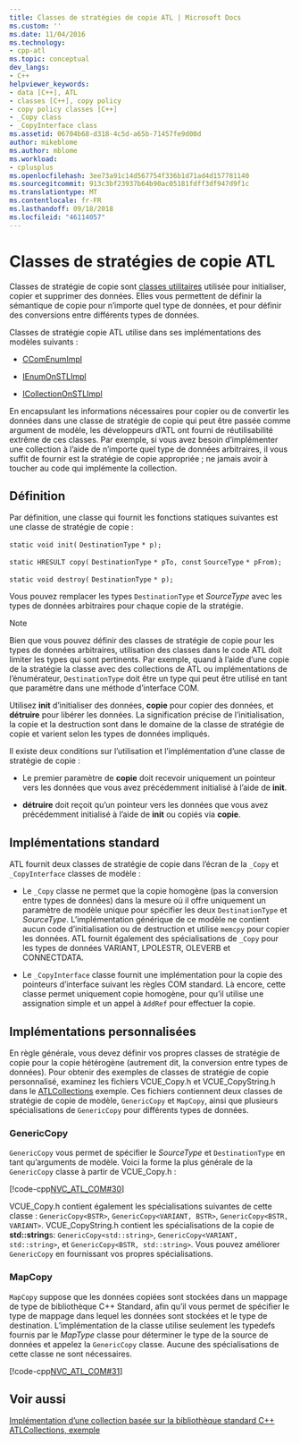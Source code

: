 ```yaml
---
title: Classes de stratégies de copie ATL | Microsoft Docs
ms.custom: ''
ms.date: 11/04/2016
ms.technology:
- cpp-atl
ms.topic: conceptual
dev_langs:
- C++
helpviewer_keywords:
- data [C++], ATL
- classes [C++], copy policy
- copy policy classes [C++]
- _Copy class
- _CopyInterface class
ms.assetid: 06704b68-d318-4c5d-a65b-71457fe9d00d
author: mikeblome
ms.author: mblome
ms.workload:
- cplusplus
ms.openlocfilehash: 3ee73a91c14d567754f336b1d71ad4d157781140
ms.sourcegitcommit: 913c3bf23937b64b90ac05181fdff3df947d9f1c
ms.translationtype: MT
ms.contentlocale: fr-FR
ms.lasthandoff: 09/18/2018
ms.locfileid: "46114057"
---
```

# <a name="atl-copy-policy-classes"></a>Classes de stratégies de copie ATL

Classes de stratégie de copie sont [classes utilitaires](../atl/utility-classes.md) utilisée pour initialiser, copier et supprimer des données. Elles vous permettent de définir la sémantique de copie pour n’importe quel type de données, et pour définir des conversions entre différents types de données.

Classes de stratégie copie ATL utilise dans ses implémentations des modèles suivants :

- [CComEnumImpl](../atl/reference/ccomenumimpl-class.md)

- [IEnumOnSTLImpl](../atl/reference/ienumonstlimpl-class.md)

- [ICollectionOnSTLImpl](../atl/reference/icollectiononstlimpl-class.md)

En encapsulant les informations nécessaires pour copier ou de convertir les données dans une classe de stratégie de copie qui peut être passée comme argument de modèle, les développeurs d’ATL ont fourni de réutilisabilité extrême de ces classes. Par exemple, si vous avez besoin d’implémenter une collection à l’aide de n’importe quel type de données arbitraires, il vous suffit de fournir est la stratégie de copie appropriée ; ne jamais avoir à toucher au code qui implémente la collection.

## <a name="definition"></a>Définition

Par définition, une classe qui fournit les fonctions statiques suivantes est une classe de stratégie de copie :

`static void init(` `DestinationType` `* p);`

`static HRESULT copy(` `DestinationType` `* pTo, const`  `SourceType` `* pFrom);`

`static void destroy(` `DestinationType` `* p);`

Vous pouvez remplacer les types `DestinationType` et *SourceType* avec les types de données arbitraires pour chaque copie de la stratégie.

> [!NOTE]
>  Bien que vous pouvez définir des classes de stratégie de copie pour les types de données arbitraires, utilisation des classes dans le code ATL doit limiter les types qui sont pertinents. Par exemple, quand à l’aide d’une copie de la stratégie la classe avec des collections de ATL ou implémentations de l’énumérateur, `DestinationType` doit être un type qui peut être utilisé en tant que paramètre dans une méthode d’interface COM.

Utilisez **init** d’initialiser des données, **copie** pour copier des données, et **détruire** pour libérer les données. La signification précise de l’initialisation, la copie et la destruction sont dans le domaine de la classe de stratégie de copie et varient selon les types de données impliqués.

Il existe deux conditions sur l’utilisation et l’implémentation d’une classe de stratégie de copie :

- Le premier paramètre de **copie** doit recevoir uniquement un pointeur vers les données que vous avez précédemment initialisé à l’aide de **init**.

- **détruire** doit reçoit qu’un pointeur vers les données que vous avez précédemment initialisé à l’aide de **init** ou copiés via **copie**.

## <a name="standard-implementations"></a>Implémentations standard

ATL fournit deux classes de stratégie de copie dans l’écran de la `_Copy` et `_CopyInterface` classes de modèle :

- Le `_Copy` classe ne permet que la copie homogène (pas la conversion entre types de données) dans la mesure où il offre uniquement un paramètre de modèle unique pour spécifier les deux `DestinationType` et *SourceType*. L’implémentation générique de ce modèle ne contient aucun code d’initialisation ou de destruction et utilise `memcpy` pour copier les données. ATL fournit également des spécialisations de `_Copy` pour les types de données VARIANT, LPOLESTR, OLEVERB et CONNECTDATA.

- Le `_CopyInterface` classe fournit une implémentation pour la copie des pointeurs d’interface suivant les règles COM standard. Là encore, cette classe permet uniquement copie homogène, pour qu’il utilise une assignation simple et un appel à `AddRef` pour effectuer la copie.

## <a name="custom-implementations"></a>Implémentations personnalisées

En règle générale, vous devez définir vos propres classes de stratégie de copie pour la copie hétérogène (autrement dit, la conversion entre types de données). Pour obtenir des exemples de classes de stratégie de copie personnalisé, examinez les fichiers VCUE_Copy.h et VCUE_CopyString.h dans le [ATLCollections](../visual-cpp-samples.md) exemple. Ces fichiers contiennent deux classes de stratégie de copie de modèle, `GenericCopy` et `MapCopy`, ainsi que plusieurs spécialisations de `GenericCopy` pour différents types de données.

### <a name="genericcopy"></a>GenericCopy

`GenericCopy` vous permet de spécifier le *SourceType* et `DestinationType` en tant qu’arguments de modèle. Voici la forme la plus générale de la `GenericCopy` classe à partir de VCUE_Copy.h :

[!code-cpp[NVC_ATL_COM#30](../atl/codesnippet/cpp/atl-copy-policy-classes_1.h)]

VCUE_Copy.h contient également les spécialisations suivantes de cette classe : `GenericCopy<BSTR>`, `GenericCopy<VARIANT, BSTR>`, `GenericCopy<BSTR, VARIANT>`. VCUE_CopyString.h contient les spécialisations de la copie de **std::string**s: `GenericCopy<std::string>`, `GenericCopy<VARIANT, std::string>`, et `GenericCopy<BSTR, std::string>`. Vous pouvez améliorer `GenericCopy` en fournissant vos propres spécialisations.

### <a name="mapcopy"></a>MapCopy

`MapCopy` suppose que les données copiées sont stockées dans un mappage de type de bibliothèque C++ Standard, afin qu’il vous permet de spécifier le type de mappage dans lequel les données sont stockées et le type de destination. L’implémentation de la classe utilise seulement les typedefs fournis par le *MapType* classe pour déterminer le type de la source de données et appelez la `GenericCopy` classe. Aucune des spécialisations de cette classe ne sont nécessaires.

[!code-cpp[NVC_ATL_COM#31](../atl/codesnippet/cpp/atl-copy-policy-classes_2.h)]

## <a name="see-also"></a>Voir aussi

[Implémentation d’une collection basée sur la bibliothèque standard C++](../atl/implementing-an-stl-based-collection.md)<br/>
[ATLCollections, exemple](../visual-cpp-samples.md)

